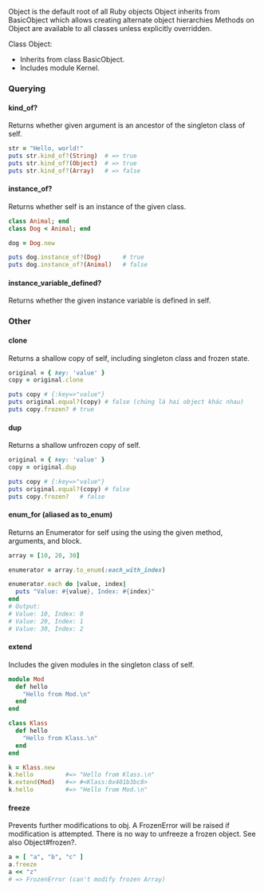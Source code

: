 Object is the default root of all Ruby objects
Object inherits from BasicObject which allows creating alternate object hierarchies
Methods on Object are available to all classes unless explicitly overridden.

Class Object:
- Inherits from class BasicObject.
- Includes module Kernel.

### Querying

#### kind_of?
Returns whether given argument is an ancestor of the singleton class of self.
```ruby
str = "Hello, world!"
puts str.kind_of?(String)  # => true
puts str.kind_of?(Object)  # => true
puts str.kind_of?(Array)   # => false
```

#### instance_of?
Returns whether self is an instance of the given class.
```ruby
class Animal; end
class Dog < Animal; end

dog = Dog.new

puts dog.instance_of?(Dog)      # true
puts dog.instance_of?(Animal)   # false
```

#### instance_variable_defined?
Returns whether the given instance variable is defined in self.

### Other
#### clone
Returns a shallow copy of self, including singleton class and frozen state.

```ruby
original = { key: 'value' }
copy = original.clone

puts copy # {:key=>"value"}
puts original.equal?(copy) # false (chúng là hai object khác nhau)
puts copy.frozen? # true
```

#### dup
Returns a shallow unfrozen copy of self.

```ruby
original = { key: 'value' }
copy = original.dup

puts copy # {:key=>"value"}
puts original.equal?(copy) # false
puts copy.frozen?   # false
```

#### enum_for (aliased as to_enum)
Returns an Enumerator for self using the using the given method, arguments, and block.

```ruby
array = [10, 20, 30]

enumerator = array.to_enum(:each_with_index)

enumerator.each do |value, index|
  puts "Value: #{value}, Index: #{index}"
end
# Output:
# Value: 10, Index: 0
# Value: 20, Index: 1
# Value: 30, Index: 2
```

#### extend
Includes the given modules in the singleton class of self.

```ruby
module Mod
  def hello
    "Hello from Mod.\n"
  end
end

class Klass
  def hello
    "Hello from Klass.\n"
  end
end

k = Klass.new
k.hello         #=> "Hello from Klass.\n"
k.extend(Mod)   #=> #<Klass:0x401b3bc8>
k.hello         #=> "Hello from Mod.\n"
```

#### freeze
Prevents further modifications to obj. A FrozenError will be raised if modification is attempted. There is no way to unfreeze a frozen object. See also Object#frozen?.

```ruby
a = [ "a", "b", "c" ]
a.freeze
a << "z"
# => FrozenError (can't modify frozen Array)
```

